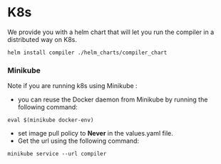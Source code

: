 # K8s

We provide you with a helm chart that will let you run the compiler in a distributed way on K8s.

```shell
helm install compiler ./helm_charts/compiler_chart
```
### Minikube
Note if you are running k8s using Minikube :
* you can reuse the Docker daemon from Minikube by running the following command: 
```shell
eval $(minikube docker-env)
```
* set image pull policy to **Never** in the values.yaml file.
* Get the url using the following command:  
```shell
minikube service --url compiler
```
